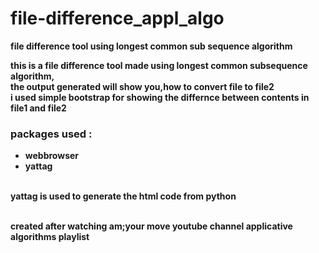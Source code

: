 # file-difference_appl_algo
<strong>file difference tool using longest common sub sequence algorithm<strong>
<div class = container>
this is a file difference tool made using longest common subsequence algorithm,<br>the output generated will show you,how to convert file to file2
<br>i used simple bootstrap for showing the differnce between contents in file1 and file2 <br>
<h3>packages used :</h3>
  <ul>
    <li>webbrowser</li>
    <li>yattag</li>
  </ul>
  <br> yattag is used to generate the html code from python
</div>
  <br>
<footer><p>created after watching <strong>am;your move </strong> youtube channel  applicative algorithms playlist <p></footer>
